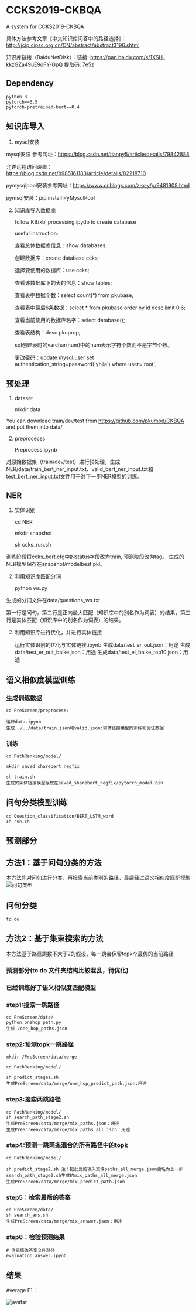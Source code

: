 # CCKS2019-CKBQA
A system for CCKS2019-CKBQA

具体方法参考文章《中文知识库问答中的路径选择》：http://jcip.cipsc.org.cn/CN/abstract/abstract3196.shtml

知识库链接（BaiduNetDisk）：链接: https://pan.baidu.com/s/1XSH-kkzGZa49uE9oFY-GpQ 提取码: 7e5z


## Dependency

    python 3
    pytorch==3.5
    pytorch-pretrained-bert==0.4


## 知识库导入

1. mysql安装

mysql安装 参考网址：https://blog.csdn.net/tianpy5/article/details/79842888

允许远程访问设置：https://blog.csdn.net/h985161183/article/details/82218710

pymysqlpool安装参考网址：https://www.cnblogs.com/z-x-y/p/9481908.html

pymsql安装：pip install PyMysqlPool

2. 知识库导入数据库

    follow KB/kb_processing.ipydb to create database

    useful instruction:

    查看总体数据库信息：show databases;

    创建数据库：create database ccks;

    选择要使用的数据库：use ccks;

    查看该数据库下的表的信息：show tables;
    
    查看表中数据个数：select count(*) from pkubase;
    
    查看表中最后6条数据：select * from pkubase order by id desc limit 0,6;
    
    查看当前使用的数据库名字：select database();
    
    查看表结构：desc pkuprop;
    
    sql创建表时的varchar(num)中的num表示字符个数而不是字节个数。
    
    更改密码：update mysql.user set authentication_string=password('yhjia') where user='root';
    

## 预处理

1. dataset

    mkdir data

You can download train/dev/test from https://github.com/pkumod/CKBQA and put them into data/

2. preprocecss

    Preprocess.ipynb

对原始数据集（train/dev/test）进行预处理，生成 NER/data/train_bert_ner_input.txt、valid_bert_ner_input.txt和test_bert_ner_input.txt文件用于对下一步NER模型的训练。


## NER

1. 实体识别

    cd NER
    
    mkdir snapshot

    sh ccks_run.sh

训练阶段将ccks_bert.cfg中的status字段改为train, 预测阶段改为tag。
生成的NER模型保存在snapshot/modelbest.pkl。

2. 利用知识库匹配分词

    python ws.py

生成的分词文件在data/questions_ws.txt

第一行是问句，第二行是正向最大匹配（知识库中的别名作为词表）的结果，第三行是实体匹配（知识库中的别名作为词表）的结果。

2. 利用知识库进行优化，并进行实体链接

    运行实体识别的优化与实体链接.ipynb
    生成data/test_er_out.json：用途
    生成data/test_er_out_baike.json：用途
    生成data/test_el_baike_top10.json：用途

## 语义相似度模型训练

### 生成训练数据

    cd PreScreen/preprocess/
    
    运行data.ipynb
    生成../../data/train.json和valid.json:实体链接模型的训练和验证数据


### 训练

    cd PathRanking/model/
    
    mkdir saved_sharebert_negfix
    
    sh train.sh
    生成的实体链接模型存放在saved_sharebert_negfix/pytorch_model.bin

## 问句分类模型训练

    cd Question_classification/BERT_LSTM_word
    sh run.sh


## 预测部分

## 方法1：基于问句分类的方法

本方法先对问句进行分类，再检索当前类别的路径，最后经过语义相似度匹配模型
![问句类型](question_classes.png)

## 问句分类

    to do
    
## 方法2：基于集束搜索的方法

本方法基于路径跳数不大于2的假设，每一跳会保留topk个最优的当前路径

### 预测部分(to do 文件夹结构比较混乱，待优化)



### 已经训练好了语义相似度匹配模型

### step1:搜索一跳路径

    cd PreScreen/data/
    python onehop_path.py
    生成./one_hop_paths.json

### step2:预测topk一跳路径
    
    mkdir /PreScreen/data/merge
    
    cd PathRanking/model/
    
    sh predict_stage1.sh
    生成PreScreen/data/merge/one_hop_predict_path.json:用途

### step3:搜索两跳路径

    cd PathRanking/model/
    sh search_path_stage2.sh
    生成PreScreen/data/merge/mix_paths.json：用途
    生成PreScreen/data/merge/mix_paths_all.json：用途
    
### step4:预测一跳两条混合的所有路径中的topk

    cd PathRanking/model/
    
    sh predict_stage2.sh 注：把此处的输入文件paths_all_merge.json更名为上一步search_path_stage2.sh生成的mix_paths_all_merge.json
    生成PreScreen/data/merge/mix_predict_path.json

### step5：检索最后的答案

    cd PreScreen/data/
    sh search_ans.sh
    生成PreScreen/data/merge/mix_answer.json：用途

### step6：检验预测结果

    # 注意修改答案文件路径
    evaluation_answer.ipynb    

## 结果
Average F1：

![avatar](results.png)
